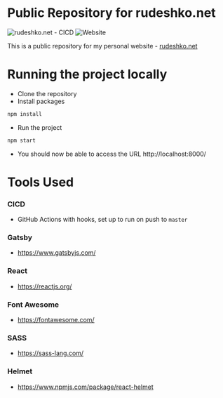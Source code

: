 # Public Repository for rudeshko.net

![rudeshko.net - CICD](https://github.com/rudeshko/rudeshko.net/workflows/rudeshko.net%20-%20CICD/badge.svg)
![Website](https://img.shields.io/website?down_message=offline&label=rudeshko.net&up_message=online&url=https%3A%2F%2Frudeshko.net%2F)

This is a public repository for my personal website - [rudeshko.net](https://rudeshko.net/)

# Running the project locally

- Clone the repository
- Install packages

```bash
npm install
```

- Run the project

```bash
npm start
```

- You should now be able to access the URL http://localhost:8000/

# Tools Used

### CICD

- GitHub Actions with hooks, set up to run on push to `master`

### Gatsby

- https://www.gatsbyjs.com/

### React

- https://reactjs.org/

### Font Awesome

- https://fontawesome.com/

### SASS

- https://sass-lang.com/

### Helmet

- https://www.npmjs.com/package/react-helmet
